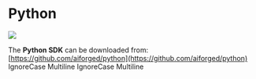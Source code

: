 # Python

![](<../../.gitbook/assets/image (55) (3).png>)

The **Python SDK** can be downloaded from: [https://github.com/aiforged/python](https://github.com/aiforged/python)
 IgnoreCase Multiline IgnoreCase Multiline
